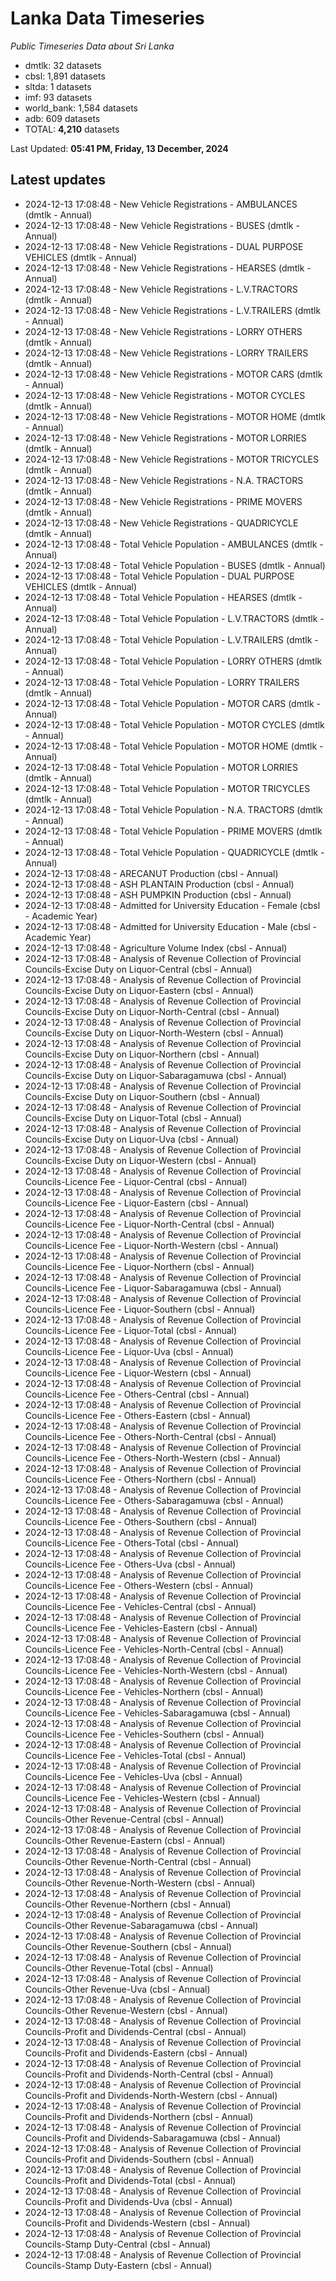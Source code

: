 # Lanka Data Timeseries
*Public Timeseries Data about Sri Lanka*

* dmtlk: 32 datasets
* cbsl: 1,891 datasets
* sltda: 1 datasets
* imf: 93 datasets
* world_bank: 1,584 datasets
* adb: 609 datasets
* TOTAL: **4,210** datasets

Last Updated: **05:41 PM, Friday, 13 December, 2024**

## Latest updates

* 2024-12-13 17:08:48 - New Vehicle Registrations - AMBULANCES (dmtlk - Annual)
* 2024-12-13 17:08:48 - New Vehicle Registrations - BUSES (dmtlk - Annual)
* 2024-12-13 17:08:48 - New Vehicle Registrations - DUAL PURPOSE VEHICLES (dmtlk - Annual)
* 2024-12-13 17:08:48 - New Vehicle Registrations - HEARSES (dmtlk - Annual)
* 2024-12-13 17:08:48 - New Vehicle Registrations - L.V.TRACTORS (dmtlk - Annual)
* 2024-12-13 17:08:48 - New Vehicle Registrations - L.V.TRAILERS (dmtlk - Annual)
* 2024-12-13 17:08:48 - New Vehicle Registrations - LORRY OTHERS (dmtlk - Annual)
* 2024-12-13 17:08:48 - New Vehicle Registrations - LORRY TRAILERS (dmtlk - Annual)
* 2024-12-13 17:08:48 - New Vehicle Registrations - MOTOR CARS (dmtlk - Annual)
* 2024-12-13 17:08:48 - New Vehicle Registrations - MOTOR CYCLES (dmtlk - Annual)
* 2024-12-13 17:08:48 - New Vehicle Registrations - MOTOR HOME (dmtlk - Annual)
* 2024-12-13 17:08:48 - New Vehicle Registrations - MOTOR LORRIES (dmtlk - Annual)
* 2024-12-13 17:08:48 - New Vehicle Registrations - MOTOR TRICYCLES (dmtlk - Annual)
* 2024-12-13 17:08:48 - New Vehicle Registrations - N.A. TRACTORS (dmtlk - Annual)
* 2024-12-13 17:08:48 - New Vehicle Registrations - PRIME MOVERS (dmtlk - Annual)
* 2024-12-13 17:08:48 - New Vehicle Registrations - QUADRICYCLE (dmtlk - Annual)
* 2024-12-13 17:08:48 - Total Vehicle Population - AMBULANCES (dmtlk - Annual)
* 2024-12-13 17:08:48 - Total Vehicle Population - BUSES (dmtlk - Annual)
* 2024-12-13 17:08:48 - Total Vehicle Population - DUAL PURPOSE VEHICLES (dmtlk - Annual)
* 2024-12-13 17:08:48 - Total Vehicle Population - HEARSES (dmtlk - Annual)
* 2024-12-13 17:08:48 - Total Vehicle Population - L.V.TRACTORS (dmtlk - Annual)
* 2024-12-13 17:08:48 - Total Vehicle Population - L.V.TRAILERS (dmtlk - Annual)
* 2024-12-13 17:08:48 - Total Vehicle Population - LORRY OTHERS (dmtlk - Annual)
* 2024-12-13 17:08:48 - Total Vehicle Population - LORRY TRAILERS (dmtlk - Annual)
* 2024-12-13 17:08:48 - Total Vehicle Population - MOTOR CARS (dmtlk - Annual)
* 2024-12-13 17:08:48 - Total Vehicle Population - MOTOR CYCLES (dmtlk - Annual)
* 2024-12-13 17:08:48 - Total Vehicle Population - MOTOR HOME (dmtlk - Annual)
* 2024-12-13 17:08:48 - Total Vehicle Population - MOTOR LORRIES (dmtlk - Annual)
* 2024-12-13 17:08:48 - Total Vehicle Population - MOTOR TRICYCLES (dmtlk - Annual)
* 2024-12-13 17:08:48 - Total Vehicle Population - N.A. TRACTORS (dmtlk - Annual)
* 2024-12-13 17:08:48 - Total Vehicle Population - PRIME MOVERS (dmtlk - Annual)
* 2024-12-13 17:08:48 - Total Vehicle Population - QUADRICYCLE (dmtlk - Annual)
* 2024-12-13 17:08:48 - ARECANUT Production (cbsl - Annual)
* 2024-12-13 17:08:48 - ASH PLANTAIN Production (cbsl - Annual)
* 2024-12-13 17:08:48 - ASH PUMPKIN Production (cbsl - Annual)
* 2024-12-13 17:08:48 - Admitted for University Education - Female (cbsl - Academic Year)
* 2024-12-13 17:08:48 - Admitted for University Education - Male (cbsl - Academic Year)
* 2024-12-13 17:08:48 - Agriculture Volume Index (cbsl - Annual)
* 2024-12-13 17:08:48 - Analysis of Revenue Collection of Provincial Councils-Excise Duty on Liquor-Central (cbsl - Annual)
* 2024-12-13 17:08:48 - Analysis of Revenue Collection of Provincial Councils-Excise Duty on Liquor-Eastern (cbsl - Annual)
* 2024-12-13 17:08:48 - Analysis of Revenue Collection of Provincial Councils-Excise Duty on Liquor-North-Central (cbsl - Annual)
* 2024-12-13 17:08:48 - Analysis of Revenue Collection of Provincial Councils-Excise Duty on Liquor-North-Western (cbsl - Annual)
* 2024-12-13 17:08:48 - Analysis of Revenue Collection of Provincial Councils-Excise Duty on Liquor-Northern (cbsl - Annual)
* 2024-12-13 17:08:48 - Analysis of Revenue Collection of Provincial Councils-Excise Duty on Liquor-Sabaragamuwa (cbsl - Annual)
* 2024-12-13 17:08:48 - Analysis of Revenue Collection of Provincial Councils-Excise Duty on Liquor-Southern (cbsl - Annual)
* 2024-12-13 17:08:48 - Analysis of Revenue Collection of Provincial Councils-Excise Duty on Liquor-Total (cbsl - Annual)
* 2024-12-13 17:08:48 - Analysis of Revenue Collection of Provincial Councils-Excise Duty on Liquor-Uva (cbsl - Annual)
* 2024-12-13 17:08:48 - Analysis of Revenue Collection of Provincial Councils-Excise Duty on Liquor-Western (cbsl - Annual)
* 2024-12-13 17:08:48 - Analysis of Revenue Collection of Provincial Councils-Licence Fee - Liquor-Central (cbsl - Annual)
* 2024-12-13 17:08:48 - Analysis of Revenue Collection of Provincial Councils-Licence Fee - Liquor-Eastern (cbsl - Annual)
* 2024-12-13 17:08:48 - Analysis of Revenue Collection of Provincial Councils-Licence Fee - Liquor-North-Central (cbsl - Annual)
* 2024-12-13 17:08:48 - Analysis of Revenue Collection of Provincial Councils-Licence Fee - Liquor-North-Western (cbsl - Annual)
* 2024-12-13 17:08:48 - Analysis of Revenue Collection of Provincial Councils-Licence Fee - Liquor-Northern (cbsl - Annual)
* 2024-12-13 17:08:48 - Analysis of Revenue Collection of Provincial Councils-Licence Fee - Liquor-Sabaragamuwa (cbsl - Annual)
* 2024-12-13 17:08:48 - Analysis of Revenue Collection of Provincial Councils-Licence Fee - Liquor-Southern (cbsl - Annual)
* 2024-12-13 17:08:48 - Analysis of Revenue Collection of Provincial Councils-Licence Fee - Liquor-Total (cbsl - Annual)
* 2024-12-13 17:08:48 - Analysis of Revenue Collection of Provincial Councils-Licence Fee - Liquor-Uva (cbsl - Annual)
* 2024-12-13 17:08:48 - Analysis of Revenue Collection of Provincial Councils-Licence Fee - Liquor-Western (cbsl - Annual)
* 2024-12-13 17:08:48 - Analysis of Revenue Collection of Provincial Councils-Licence Fee - Others-Central (cbsl - Annual)
* 2024-12-13 17:08:48 - Analysis of Revenue Collection of Provincial Councils-Licence Fee - Others-Eastern (cbsl - Annual)
* 2024-12-13 17:08:48 - Analysis of Revenue Collection of Provincial Councils-Licence Fee - Others-North-Central (cbsl - Annual)
* 2024-12-13 17:08:48 - Analysis of Revenue Collection of Provincial Councils-Licence Fee - Others-North-Western (cbsl - Annual)
* 2024-12-13 17:08:48 - Analysis of Revenue Collection of Provincial Councils-Licence Fee - Others-Northern (cbsl - Annual)
* 2024-12-13 17:08:48 - Analysis of Revenue Collection of Provincial Councils-Licence Fee - Others-Sabaragamuwa (cbsl - Annual)
* 2024-12-13 17:08:48 - Analysis of Revenue Collection of Provincial Councils-Licence Fee - Others-Southern (cbsl - Annual)
* 2024-12-13 17:08:48 - Analysis of Revenue Collection of Provincial Councils-Licence Fee - Others-Total (cbsl - Annual)
* 2024-12-13 17:08:48 - Analysis of Revenue Collection of Provincial Councils-Licence Fee - Others-Uva (cbsl - Annual)
* 2024-12-13 17:08:48 - Analysis of Revenue Collection of Provincial Councils-Licence Fee - Others-Western (cbsl - Annual)
* 2024-12-13 17:08:48 - Analysis of Revenue Collection of Provincial Councils-Licence Fee - Vehicles-Central (cbsl - Annual)
* 2024-12-13 17:08:48 - Analysis of Revenue Collection of Provincial Councils-Licence Fee - Vehicles-Eastern (cbsl - Annual)
* 2024-12-13 17:08:48 - Analysis of Revenue Collection of Provincial Councils-Licence Fee - Vehicles-North-Central (cbsl - Annual)
* 2024-12-13 17:08:48 - Analysis of Revenue Collection of Provincial Councils-Licence Fee - Vehicles-North-Western (cbsl - Annual)
* 2024-12-13 17:08:48 - Analysis of Revenue Collection of Provincial Councils-Licence Fee - Vehicles-Northern (cbsl - Annual)
* 2024-12-13 17:08:48 - Analysis of Revenue Collection of Provincial Councils-Licence Fee - Vehicles-Sabaragamuwa (cbsl - Annual)
* 2024-12-13 17:08:48 - Analysis of Revenue Collection of Provincial Councils-Licence Fee - Vehicles-Southern (cbsl - Annual)
* 2024-12-13 17:08:48 - Analysis of Revenue Collection of Provincial Councils-Licence Fee - Vehicles-Total (cbsl - Annual)
* 2024-12-13 17:08:48 - Analysis of Revenue Collection of Provincial Councils-Licence Fee - Vehicles-Uva (cbsl - Annual)
* 2024-12-13 17:08:48 - Analysis of Revenue Collection of Provincial Councils-Licence Fee - Vehicles-Western (cbsl - Annual)
* 2024-12-13 17:08:48 - Analysis of Revenue Collection of Provincial Councils-Other Revenue-Central (cbsl - Annual)
* 2024-12-13 17:08:48 - Analysis of Revenue Collection of Provincial Councils-Other Revenue-Eastern (cbsl - Annual)
* 2024-12-13 17:08:48 - Analysis of Revenue Collection of Provincial Councils-Other Revenue-North-Central (cbsl - Annual)
* 2024-12-13 17:08:48 - Analysis of Revenue Collection of Provincial Councils-Other Revenue-North-Western (cbsl - Annual)
* 2024-12-13 17:08:48 - Analysis of Revenue Collection of Provincial Councils-Other Revenue-Northern (cbsl - Annual)
* 2024-12-13 17:08:48 - Analysis of Revenue Collection of Provincial Councils-Other Revenue-Sabaragamuwa (cbsl - Annual)
* 2024-12-13 17:08:48 - Analysis of Revenue Collection of Provincial Councils-Other Revenue-Southern (cbsl - Annual)
* 2024-12-13 17:08:48 - Analysis of Revenue Collection of Provincial Councils-Other Revenue-Total (cbsl - Annual)
* 2024-12-13 17:08:48 - Analysis of Revenue Collection of Provincial Councils-Other Revenue-Uva (cbsl - Annual)
* 2024-12-13 17:08:48 - Analysis of Revenue Collection of Provincial Councils-Other Revenue-Western (cbsl - Annual)
* 2024-12-13 17:08:48 - Analysis of Revenue Collection of Provincial Councils-Profit and Dividends-Central (cbsl - Annual)
* 2024-12-13 17:08:48 - Analysis of Revenue Collection of Provincial Councils-Profit and Dividends-Eastern (cbsl - Annual)
* 2024-12-13 17:08:48 - Analysis of Revenue Collection of Provincial Councils-Profit and Dividends-North-Central (cbsl - Annual)
* 2024-12-13 17:08:48 - Analysis of Revenue Collection of Provincial Councils-Profit and Dividends-North-Western (cbsl - Annual)
* 2024-12-13 17:08:48 - Analysis of Revenue Collection of Provincial Councils-Profit and Dividends-Northern (cbsl - Annual)
* 2024-12-13 17:08:48 - Analysis of Revenue Collection of Provincial Councils-Profit and Dividends-Sabaragamuwa (cbsl - Annual)
* 2024-12-13 17:08:48 - Analysis of Revenue Collection of Provincial Councils-Profit and Dividends-Southern (cbsl - Annual)
* 2024-12-13 17:08:48 - Analysis of Revenue Collection of Provincial Councils-Profit and Dividends-Total (cbsl - Annual)
* 2024-12-13 17:08:48 - Analysis of Revenue Collection of Provincial Councils-Profit and Dividends-Uva (cbsl - Annual)
* 2024-12-13 17:08:48 - Analysis of Revenue Collection of Provincial Councils-Profit and Dividends-Western (cbsl - Annual)
* 2024-12-13 17:08:48 - Analysis of Revenue Collection of Provincial Councils-Stamp Duty-Central (cbsl - Annual)
* 2024-12-13 17:08:48 - Analysis of Revenue Collection of Provincial Councils-Stamp Duty-Eastern (cbsl - Annual)